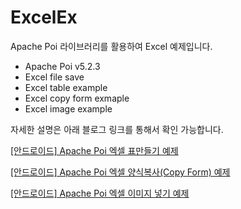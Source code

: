 # ExcelEx

Apache Poi 라이브러리를 활용하여 Excel 예제입니다.

 - Apache Poi v5.2.3
 - Excel file save
 - Excel table example
 - Excel copy form exmaple
 - Excel image example



자세한 설명은 아래 블로그 링크를 통해서 확인 가능합니다.



[[안드로이드] Apache Poi 엑셀 표만들기 예제](https://bictoselfdev.blogspot.com/2023/07/apachePoiExcelTable.html)


[[안드로이드] Apache Poi 엑셀 양식복사(Copy Form) 예제](https://bictoselfdev.blogspot.com/2023/07/ApachePoiExcelCopyForm.html)


[[안드로이드] Apache Poi 엑셀 이미지 넣기 예제](https://bictoselfdev.blogspot.com/2023/07/ApachePoiImage.html)
